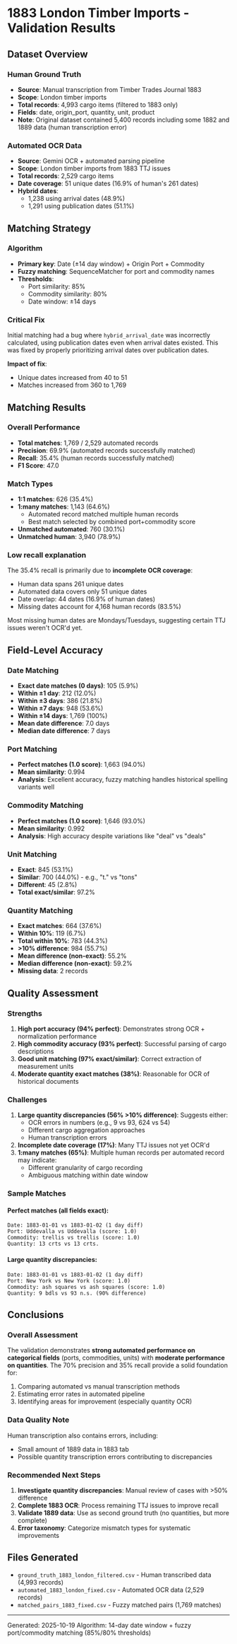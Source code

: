 # 1883 London Timber Imports - Validation Results

## Dataset Overview

### Human Ground Truth
- **Source**: Manual transcription from Timber Trades Journal 1883
- **Scope**: London timber imports
- **Total records**: 4,993 cargo items (filtered to 1883 only)
- **Fields**: date, origin_port, quantity, unit, product
- **Note**: Original dataset contained 5,400 records including some 1882 and 1889 data (human transcription error)

### Automated OCR Data
- **Source**: Gemini OCR + automated parsing pipeline
- **Scope**: London timber imports from 1883 TTJ issues
- **Total records**: 2,529 cargo items
- **Date coverage**: 51 unique dates (16.9% of human's 261 dates)
- **Hybrid dates**:
  - 1,238 using arrival dates (48.9%)
  - 1,291 using publication dates (51.1%)

## Matching Strategy

### Algorithm
- **Primary key**: Date (±14 day window) + Origin Port + Commodity
- **Fuzzy matching**: SequenceMatcher for port and commodity names
- **Thresholds**:
  - Port similarity: 85%
  - Commodity similarity: 80%
  - Date window: ±14 days

### Critical Fix
Initial matching had a bug where `hybrid_arrival_date` was incorrectly calculated, using publication dates even when arrival dates existed. This was fixed by properly prioritizing arrival dates over publication dates.

**Impact of fix**:
- Unique dates increased from 40 to 51
- Matches increased from 360 to 1,769

## Matching Results

### Overall Performance
- **Total matches**: 1,769 / 2,529 automated records
- **Precision**: 69.9% (automated records successfully matched)
- **Recall**: 35.4% (human records successfully matched)
- **F1 Score**: 47.0

### Match Types
- **1:1 matches**: 626 (35.4%)
- **1:many matches**: 1,143 (64.6%)
  - Automated record matched multiple human records
  - Best match selected by combined port+commodity score
- **Unmatched automated**: 760 (30.1%)
- **Unmatched human**: 3,940 (78.9%)

### Low recall explanation
The 35.4% recall is primarily due to **incomplete OCR coverage**:
- Human data spans 261 unique dates
- Automated data covers only 51 unique dates
- Date overlap: 44 dates (16.9% of human dates)
- Missing dates account for 4,168 human records (83.5%)

Most missing human dates are Mondays/Tuesdays, suggesting certain TTJ issues weren't OCR'd yet.

## Field-Level Accuracy

### Date Matching
- **Exact date matches (0 days)**: 105 (5.9%)
- **Within ±1 day**: 212 (12.0%)
- **Within ±3 days**: 386 (21.8%)
- **Within ±7 days**: 948 (53.6%)
- **Within ±14 days**: 1,769 (100%)
- **Mean date difference**: 7.0 days
- **Median date difference**: 7 days

### Port Matching
- **Perfect matches (1.0 score)**: 1,663 (94.0%)
- **Mean similarity**: 0.994
- **Analysis**: Excellent accuracy, fuzzy matching handles historical spelling variants well

### Commodity Matching
- **Perfect matches (1.0 score)**: 1,646 (93.0%)
- **Mean similarity**: 0.992
- **Analysis**: High accuracy despite variations like "deal" vs "deals"

### Unit Matching
- **Exact**: 845 (53.1%)
- **Similar**: 700 (44.0%) - e.g., "t." vs "tons"
- **Different**: 45 (2.8%)
- **Total exact/similar**: 97.2%

### Quantity Matching
- **Exact matches**: 664 (37.6%)
- **Within 10%**: 119 (6.7%)
- **Total within 10%**: 783 (44.3%)
- **>10% difference**: 984 (55.7%)
- **Mean difference (non-exact)**: 55.2%
- **Median difference (non-exact)**: 59.2%
- **Missing data**: 2 records

## Quality Assessment

### Strengths
1. **High port accuracy (94% perfect)**: Demonstrates strong OCR + normalization performance
2. **High commodity accuracy (93% perfect)**: Successful parsing of cargo descriptions
3. **Good unit matching (97% exact/similar)**: Correct extraction of measurement units
4. **Moderate quantity exact matches (38%)**: Reasonable for OCR of historical documents

### Challenges
1. **Large quantity discrepancies (56% >10% difference)**: Suggests either:
   - OCR errors in numbers (e.g., 9 vs 93, 624 vs 54)
   - Different cargo aggregation approaches
   - Human transcription errors
2. **Incomplete date coverage (17%)**: Many TTJ issues not yet OCR'd
3. **1:many matches (65%)**: Multiple human records per automated record may indicate:
   - Different granularity of cargo recording
   - Ambiguous matching within date window

### Sample Matches

#### Perfect matches (all fields exact):
```
Date: 1883-01-01 vs 1883-01-02 (1 day diff)
Port: Uddevalla vs Uddevalla (score: 1.0)
Commodity: trellis vs trellis (score: 1.0)
Quantity: 13 crts vs 13 crts.
```

#### Large quantity discrepancies:
```
Date: 1883-01-01 vs 1883-01-02 (1 day diff)
Port: New York vs New York (score: 1.0)
Commodity: ash squares vs ash squares (score: 1.0)
Quantity: 9 bdls vs 93 n.s. (90% difference)
```

## Conclusions

### Overall Assessment
The validation demonstrates **strong automated performance on categorical fields** (ports, commodities, units) with **moderate performance on quantities**. The 70% precision and 35% recall provide a solid foundation for:
1. Comparing automated vs manual transcription methods
2. Estimating error rates in automated pipeline
3. Identifying areas for improvement (especially quantity OCR)

### Data Quality Note
Human transcription also contains errors, including:
- Small amount of 1889 data in 1883 tab
- Possible quantity transcription errors contributing to discrepancies

### Recommended Next Steps
1. **Investigate quantity discrepancies**: Manual review of cases with >50% difference
2. **Complete 1883 OCR**: Process remaining TTJ issues to improve recall
3. **Validate 1889 data**: Use as second ground truth (no quantities, but more complete)
4. **Error taxonomy**: Categorize mismatch types for systematic improvements

## Files Generated
- `ground_truth_1883_london_filtered.csv` - Human transcribed data (4,993 records)
- `automated_1883_london_fixed.csv` - Automated OCR data (2,529 records)
- `matched_pairs_1883_fixed.csv` - Fuzzy matched pairs (1,769 matches)

---
Generated: 2025-10-19
Algorithm: 14-day date window + fuzzy port/commodity matching (85%/80% thresholds)
